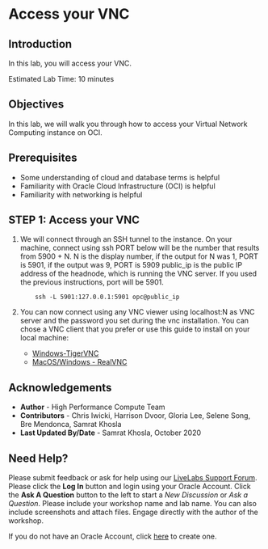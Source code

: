 # Access your VNC

## Introduction

In this lab, you will access your VNC.

Estimated Lab Time: 10 minutes

## Objectives

In this lab, we will walk you through how to access your Virtual Network Computing instance on OCI. 

## Prerequisites

* Some understanding of cloud and database terms is helpful
* Familiarity with Oracle Cloud Infrastructure (OCI) is helpful
* Familiarity with networking is helpful

## **STEP 1**: Access your VNC

1. We will connect through an SSH tunnel to the instance. On your machine, connect using ssh PORT below will be the number that results from 5900 + N. N is the display number, if the output for N was 1, PORT is 5901, if the output was 9, PORT is 5909 public_ip is the public IP address of the headnode, which is running the VNC server. If you used the previous instructions, port will be 5901.

    ```
        ssh -L 5901:127.0.0.1:5901 opc@public_ip
    ```

2. You can now connect using any VNC viewer using localhost:N as VNC server and the password you set during the vnc installation. You can chose a VNC client that you prefer or use this guide to install on your local machine:
    * [Windows-TigerVNC](https://github.com/TigerVNC/tigervnc/wiki/Setup-TigerVNC-server-%28Windows%29)
    * [MacOS/Windows - RealVNC](https://www.realvnc.com/en/connect/download/vnc/)

## Acknowledgements
* **Author** - High Performance Compute Team
* **Contributors** -  Chris Iwicki, Harrison Dvoor, Gloria Lee, Selene Song, Bre Mendonca, Samrat Khosla
* **Last Updated By/Date** - Samrat Khosla, October 2020

## Need Help?
Please submit feedback or ask for help using our [LiveLabs Support Forum](https://community.oracle.com/tech/developers/categories/high-performance-computing-hpc). Please click the **Log In** button and login using your Oracle Account. Click the **Ask A Question** button to the left to start a *New Discussion* or *Ask a Question*.  Please include your workshop name and lab name.  You can also include screenshots and attach files.  Engage directly with the author of the workshop.

If you do not have an Oracle Account, click [here](https://profile.oracle.com/myprofile/account/create-account.jspx) to create one.